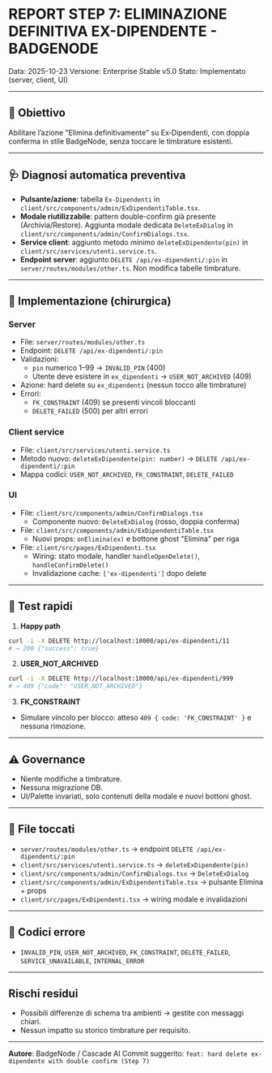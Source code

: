# REPORT STEP 7: ELIMINAZIONE DEFINITIVA EX-DIPENDENTE - BADGENODE

Data: 2025-10-23
Versione: Enterprise Stable v5.0
Stato: Implementato (server, client, UI)

---

## 🧩 Obiettivo
Abilitare l’azione "Elimina definitivamente" su Ex‑Dipendenti, con doppia conferma in stile BadgeNode, senza toccare le timbrature esistenti.

---

## 🩺 Diagnosi automatica preventiva
- **Pulsante/azione**: tabella `Ex-Dipendenti` in `client/src/components/admin/ExDipendentiTable.tsx`.
- **Modale riutilizzabile**: pattern double-confirm già presente (Archivia/Restore). Aggiunta modale dedicata `DeleteExDialog` in `client/src/components/admin/ConfirmDialogs.tsx`.
- **Service client**: aggiunto metodo minimo `deleteExDipendente(pin)` in `client/src/services/utenti.service.ts`.
- **Endpoint server**: aggiunto `DELETE /api/ex-dipendenti/:pin` in `server/routes/modules/other.ts`. Non modifica tabelle timbrature.

---

## 🔧 Implementazione (chirurgica)

### Server
- File: `server/routes/modules/other.ts`
- Endpoint: `DELETE /api/ex-dipendenti/:pin`
- Validazioni:
  - `pin` numerico 1–99 → `INVALID_PIN` (400)
  - Utente deve esistere in `ex_dipendenti` → `USER_NOT_ARCHIVED` (409)
- Azione: hard delete su `ex_dipendenti` (nessun tocco alle timbrature)
- Errori:
  - `FK_CONSTRAINT` (409) se presenti vincoli bloccanti
  - `DELETE_FAILED` (500) per altri errori

### Client service
- File: `client/src/services/utenti.service.ts`
- Metodo nuovo: `deleteExDipendente(pin: number)` → `DELETE /api/ex-dipendenti/:pin`
- Mappa codici: `USER_NOT_ARCHIVED`, `FK_CONSTRAINT`, `DELETE_FAILED`

### UI
- File: `client/src/components/admin/ConfirmDialogs.tsx`
  - Componente nuovo: `DeleteExDialog` (rosso, doppia conferma)
- File: `client/src/components/admin/ExDipendentiTable.tsx`
  - Nuovi props: `onElimina(ex)` e bottone ghost "Elimina" per riga
- File: `client/src/pages/ExDipendenti.tsx`
  - Wiring: stato modale, handler `handleOpenDelete()`, `handleConfirmDelete()`
  - Invalidazione cache: `['ex-dipendenti']` dopo delete

---

## 🧪 Test rapidi
1) **Happy path**
```bash
curl -i -X DELETE http://localhost:10000/api/ex-dipendenti/11
# → 200 {"success": true}
```
2) **USER_NOT_ARCHIVED**
```bash
curl -i -X DELETE http://localhost:10000/api/ex-dipendenti/999
# → 409 {"code": "USER_NOT_ARCHIVED"}
```
3) **FK_CONSTRAINT**
- Simulare vincolo per blocco: atteso `409 { code: 'FK_CONSTRAINT' }` e nessuna rimozione.

---

## ⚠️ Governance
- Niente modifiche a timbrature.
- Nessuna migrazione DB.
- UI/Palette invariati, solo contenuti della modale e nuovi bottoni ghost.

---

## 📂 File toccati
- `server/routes/modules/other.ts` → endpoint `DELETE /api/ex-dipendenti/:pin`
- `client/src/services/utenti.service.ts` → `deleteExDipendente(pin)`
- `client/src/components/admin/ConfirmDialogs.tsx` → `DeleteExDialog`
- `client/src/components/admin/ExDipendentiTable.tsx` → pulsante Elimina + props
- `client/src/pages/ExDipendenti.tsx` → wiring modale e invalidazioni

---

## 🔐 Codici errore
- `INVALID_PIN`, `USER_NOT_ARCHIVED`, `FK_CONSTRAINT`, `DELETE_FAILED`, `SERVICE_UNAVAILABLE`, `INTERNAL_ERROR`

---

## Rischi residui
- Possibili differenze di schema tra ambienti → gestite con messaggi chiari.
- Nessun impatto su storico timbrature per requisito.

---

**Autore**: BadgeNode / Cascade AI
Commit suggerito: `feat: hard delete ex-dipendente with double confirm (Step 7)`
